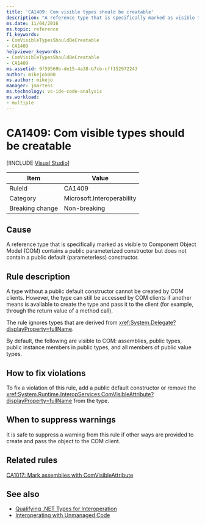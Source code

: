 ```yaml
---
title: 'CA1409: Com visible types should be creatable'
description: "A reference type that is specifically marked as visible to Component Object Model (COM) contains a public parameterized constructor but does not contain a public default (parameterless) constructor."
ms.date: 11/04/2016
ms.topic: reference
f1_keywords:
- ComVisibleTypesShouldBeCreatable
- CA1409
helpviewer_keywords:
- ComVisibleTypesShouldBeCreatable
- CA1409
ms.assetid: 9f59569b-de15-4a38-b7cb-cff152972243
author: mikejo5000
ms.author: mikejo
manager: jmartens
ms.technology: vs-ide-code-analysis
ms.workload:
- multiple
---
```

# CA1409: Com visible types should be creatable

 [!INCLUDE [Visual Studio](~/includes/applies-to-version/vs-windows-only.md)]

|Item|Value|
|-|-|
|RuleId|CA1409|
|Category|Microsoft.Interoperability|
|Breaking change|Non-breaking|

## Cause
A reference type that is specifically marked as visible to Component Object Model (COM) contains a public parameterized constructor but does not contain a public default (parameterless) constructor.

## Rule description
A type without a public default constructor cannot be created by COM clients. However, the type can still be accessed by COM clients if another means is available to create the type and pass it to the client (for example, through the return value of a method call).

The rule ignores types that are derived from <xref:System.Delegate?displayProperty=fullName>.

By default, the following are visible to COM: assemblies, public types, public instance members in public types, and all members of public value types.

## How to fix violations
To fix a violation of this rule, add a public default constructor or remove the <xref:System.Runtime.InteropServices.ComVisibleAttribute?displayProperty=fullName> from the type.

## When to suppress warnings
It is safe to suppress a warning from this rule if other ways are provided to create and pass the object to the COM client.

## Related rules
[CA1017: Mark assemblies with ComVisibleAttribute](/dotnet/fundamentals/code-analysis/quality-rules/ca1017)

## See also

- [Qualifying .NET Types for Interoperation](/dotnet/framework/interop/qualifying-net-types-for-interoperation)
- [Interoperating with Unmanaged Code](/dotnet/framework/interop/index)
